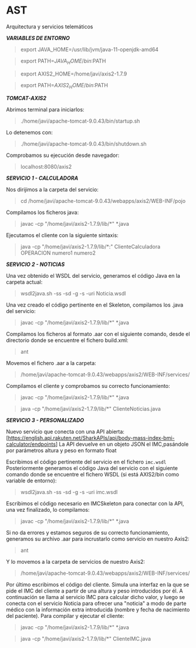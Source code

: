 # AST
Arquitectura y servicios telemáticos

***VARIABLES DE ENTORNO***

> export JAVA_HOME=/usr/lib/jvm/java-11-openjdk-amd64

> export PATH=$JAVA_HOME/bin:$PATH

> export AXIS2_HOME=/home/javi/axis2-1.7.9

> export PATH=$AXIS2_HOME/bin:$PATH


***TOMCAT-AXIS2***

Abrimos terminal para iniciarlos:

> ./home/javi/apache-tomcat-9.0.43/bin/startup.sh

Lo detenemos con:

> ./home/javi/apache-tomcat-9.0.43/bin/shutdown.sh

Comprobamos su ejecución desde navegador:

> localhost:8080/axis2


***SERVICIO 1 - CALCULADORA***

Nos dirijimos a la carpeta del servicio:

> cd /home/javi/apache-tomcat-9.0.43/webapps/axis2/WEB-INF/pojo 

Compilamos los ficheros java:

> javac -cp "/home/javi/axis2-1.7.9/lib/*" *.java

Ejecutamos el cliente con la siguiente sintaxis:

> java  -cp "/home/javi/axis2-1.7.9/lib/*:" ClienteCalculadora OPERACION numero1 numero2


***SERVICIO 2 - NOTICIAS***

Una vez obtenido el WSDL del servicio, generamos el código Java en la carpeta actual:

> wsdl2java.sh -ss -sd -g -s -uri Noticia.wsdl

Una vez creado el código pertinente en el Skeleton, compilamos los .java del servicio:

> javac -cp "/home/javi/axis2-1.7.9/lib/*" *.java

Compilamos los ficheros al formato .aar con el siguiente comando, desde el directorio donde se encuentre el fichero build.xml:

> ant

Movemos el fichero .aar a la carpeta:

> /home/javi/apache-tomcat-9.0.43/webapps/axis2/WEB-INF/services/

Compilamos el cliente y comprobamos su correcto funcionamiento:

> javac -cp "/home/javi/axis2-1.7.9/lib/*" *.java

> java -cp "/home/javi/axis2-1.7.9/lib/*" ClienteNoticias.java


***SERVICIO 3 - PERSONALIZADO***

Nuevo servicio que conecta con una API abierta: [https://english.api.rakuten.net/SharkAPIs/api/body-mass-index-bmi-calculator/endpoints]
La API devuelve en un objeto JSON el IMC,pasándole por parámetros altura y peso en formato float

Escribimos el código pertinente del servicio en el fichero `imc.wsdl`
Posteriormente generamos el código Java del servicio con el siguiente comando donde se encuentre el fichero WSDL (si está AXIS2/bin como variable de entorno):

> wsdl2java.sh -ss -sd -g -s -uri imc.wsdl

Escribimos el código necesario en IMCSkeleton para conectar con la API, una vez finalizado, lo compilamos:

> javac -cp "/home/javi/axis2-1.7.9/lib/*" *.java

Si no da errores y estamos seguros de su correcto funcionamiento, generamos su archivo .aar para incrustarlo como servicio en nuestro Axis2:

> ant

Y lo movemos a la carpeta de servicios de nuestro Axis2:

> /home/javi/apache-tomcat-9.0.43/webapps/axis2/WEB-INF/services/

Por último escribimos el código del cliente. Simula una interfaz en la que se pide el IMC del cliente a partir de una altura y peso introducidos por él.
A continuación se llama al servicio IMC para calcular dicho valor, y luego se conecta con el servicio Noticia para ofrecer una "noticia" a modo de parte médico con la información extra introducida (nombre y fecha de nacimiento del paciente).
Para compilar y ejecutar el cliente:

> javac -cp "/home/javi/axis2-1.7.9/lib/*" *.java

> java -cp "/home/javi/axis2-1.7.9/lib/*" ClienteIMC.java
